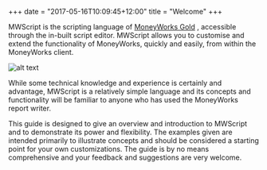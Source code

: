 +++
date = "2017-05-16T10:09:45+12:00"
title = "Welcome"
+++

MWScript is the scripting language of [MoneyWorks Gold](http://www.cognito.co.nz/ "MoneyWorks - Seriously Good Accounting Software") , accessible through the in-built script editor.  MWScript allows you to customise and extend the functionality of MoneyWorks, quickly and easily, from within the MoneyWorks client.

![alt text](/images/mwscript_editor.png "MWScript Editor")



While some technical knowledge and experience is certainly and advantage, MWScript is a relatively simple language and its concepts and functionality will be familiar to anyone who has used the MoneyWorks report writer.  

This guide is designed to give an overview and introduction to MWScript and to demonstrate its power and flexibility.  The examples given are intended primarily to illustrate concepts and should be considered a starting point for your own customizations.  The guide is by no means comprehensive and your feedback and suggestions are very welcome.
